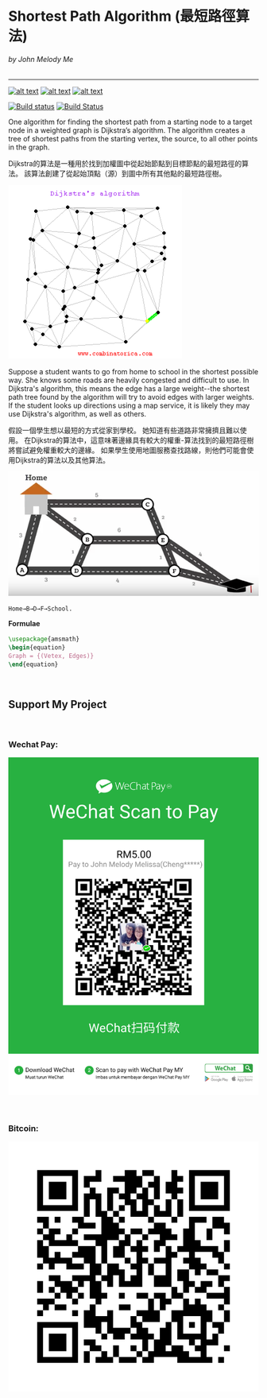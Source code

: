 # Shortest Path Algorithm (最短路徑算法)
###### by John Melody Me 
---
[![alt text][1.1]][1]
[![alt text][2.1]][2]
[![alt text][3.1]][3]

[1.1]: http://i.imgur.com/tXSoThF.png (twitter icon with padding)
[2.1]: http://i.imgur.com/P3YfQoD.png (facebook icon with padding)
[3.1]: http://i.imgur.com/0o48UoR.png (github icon with padding)

[1]: http://www.twitter.com/johnmelodyme
[2]: http://www.facebook.com/johnmelodyme
[3]: http://www.github.com/johnmelodyme

[![Build status](https://ci.appveyor.com/api/projects/status/xaws7d1s0f4ho65b?svg=true)](https://ci.appveyor.com/project/johnmelodyme/shortestpathalgorithm)
[![Build Status](https://travis-ci.org/johnmelodyme/ShortestPathAlgorithm.svg?branch=master)](https://travis-ci.org/johnmelodyme/ShortestPathAlgorithm)

One algorithm for finding the shortest path from a starting node to a target node in a weighted graph is Dijkstra’s algorithm. The algorithm creates a tree of shortest paths from the starting vertex, the source, to all other points in the graph.

Dijkstra的算法是一種用於找到加權圖中從起始節點到目標節點的最短路徑的算法。 該算法創建了從起始頂點（源）到圖中所有其他點的最短路徑樹。

![](assets/dijkstra.gif) 

Suppose a student wants to go from home to school in the shortest possible way. She knows some roads are heavily congested and difficult to use. In Dijkstra's algorithm, this means the edge has a large weight--the shortest path tree found by the algorithm will try to avoid edges with larger weights. If the student looks up directions using a map service, it is likely they may use Dijkstra's algorithm, as well as others.

假設一個學生想以最短的方式從家到學校。 她知道有些道路非常擁擠且難以使用。 在Dijkstra的算法中，這意味著邊緣具有較大的權重-算法找到的最短路徑樹將嘗試避免權重較大的邊緣。 如果學生使用地圖服務查找路線，則他們可能會使用Dijkstra的算法以及其他算法。

![](assets/spt.png)

```pseudocode
Home→B→D→F→School.
```

<b>Formulae</b>
```latex
\usepackage{amsmath}
\begin{equation}
Graph = {(Vetex, Edges)}
\end{equation}
```

<br />

## Support My Project
<br />

### Wechat Pay:
![](assets/wechat.png)

<br />

### Bitcoin:
![](assets/btc.jpg)

